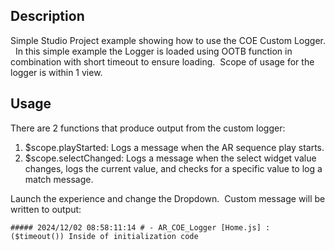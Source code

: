 ## **Description**

Simple Studio Project example showing how to use the COE Custom Logger.   In this simple example the Logger is loaded using OOTB function in combination with short timeout to ensure loading.  Scope of usage for the logger is within 1 view.

## Usage

There are 2 functions that produce output from the custom logger:

1.  $scope.playStarted: Logs a message when the AR sequence play starts.
2.  $scope.selectChanged: Logs a message when the select widget value changes, logs the current value, and checks for a specific value to log a match message.

Launch the experience and change the Dropdown.  Custom message will be written to output:

```plaintext
##### 2024/12/02 08:58:11:14 # - AR_COE_Logger [Home.js] : ($timeout()) Inside of initialization code
```
